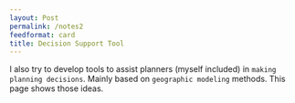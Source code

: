 ```yaml
---
layout: Post
permalink: /notes2
feedformat: card
title: Decision Support Tool
---
```


I also try to develop tools to assist planners (myself included) in `making planning decisions`. Mainly based on `geographic modeling` methods. This page shows those ideas.
